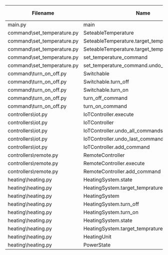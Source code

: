 
| Filename | Name | Type | Start:End Line | Complexity | Clasification |
| -------- | ---- | ---- | -------------- | ---------- | ------------- |
| main.py | main | F | 7:7 | 9 | B |
| command\set_temperature.py | SeteableTemperature | C | 6:14 | 2 | A |
| command\set_temperature.py | SeteableTemperature.target_temprature_in_celcius | M | 12:14 | 1 | A |
| command\set_temperature.py | SeteableTemperature.target_temprature_in_celcius | M | 8:10 | 1 | A |
| command\set_temperature.py | set_temperature_command | F | 17:24 | 1 | A |
| command\set_temperature.py | set_temperature_command.undo_set_temperature | F | 21:22 | 1 | A |
| command\turn_on_off.py | Switchable | C | 6:12 | 2 | A |
| command\turn_on_off.py | Switchable.turn_off | M | 11:12 | 1 | A |
| command\turn_on_off.py | Switchable.turn_on | M | 8:9 | 1 | A |
| command\turn_on_off.py | turn_off_command | F | 20:23 | 1 | A |
| command\turn_on_off.py | turn_on_command | F | 15:17 | 1 | A |
| controllers\iot.py | IoTController.execute | M | 15:23 | 3 | A |
| controllers\iot.py | IoTController | C | 6:31 | 3 | A |
| controllers\iot.py | IoTController.undo_all_commands | M | 29:31 | 2 | A |
| controllers\iot.py | IoTController.undo_last_command | M | 25:27 | 1 | A |
| controllers\iot.py | IoTController.add_command | M | 12:13 | 1 | A |
| controllers\remote.py | RemoteController | C | 8:19 | 3 | A |
| controllers\remote.py | RemoteController.execute | M | 15:19 | 2 | A |
| controllers\remote.py | RemoteController.add_command | M | 12:13 | 1 | A |
| heating\heating.py | HeatingSystem.state | M | 37:41 | 2 | A |
| heating\heating.py | HeatingSystem.target_temprature_in_celcius | M | 27:31 | 2 | A |
| heating\heating.py | HeatingSystem | C | 17:47 | 2 | A |
| heating\heating.py | HeatingSystem.turn_off | M | 46:47 | 1 | A |
| heating\heating.py | HeatingSystem.turn_on | M | 43:44 | 1 | A |
| heating\heating.py | HeatingSystem.state | M | 33:35 | 1 | A |
| heating\heating.py | HeatingSystem.target_temprature_in_celcius | M | 23:25 | 1 | A |
| heating\heating.py | HeatingUnit | C | 10:14 | 1 | A |
| heating\heating.py | PowerState | C | 5:7 | 1 | A |

